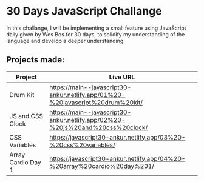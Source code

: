# 30 Days JavaScript Challange

In this challange, I will be implementing a small feature using JavaScript daily given by Wes Bos for 30 days, to solidify my understanding of the language and develop a deeper understanding.

## Projects made:

| Project            | Live URL                                                                       |
| ------------------ | ------------------------------------------------------------------------------ |
| Drum Kit           | https://main--javascript30-ankur.netlify.app/01%20-%20javascript%20drum%20kit/ |
| JS and CSS Clock   | https://main--javascript30-ankur.netlify.app/02%20-%20js%20and%20css%20clock/  |
| CSS Variables      | https://javascript30-ankur.netlify.app/03%20-%20css%20variables/               |
| Array Cardio Day 1 | https://javascript30-ankur.netlify.app/04%20-%20array%20cardio%20day%201/      |
